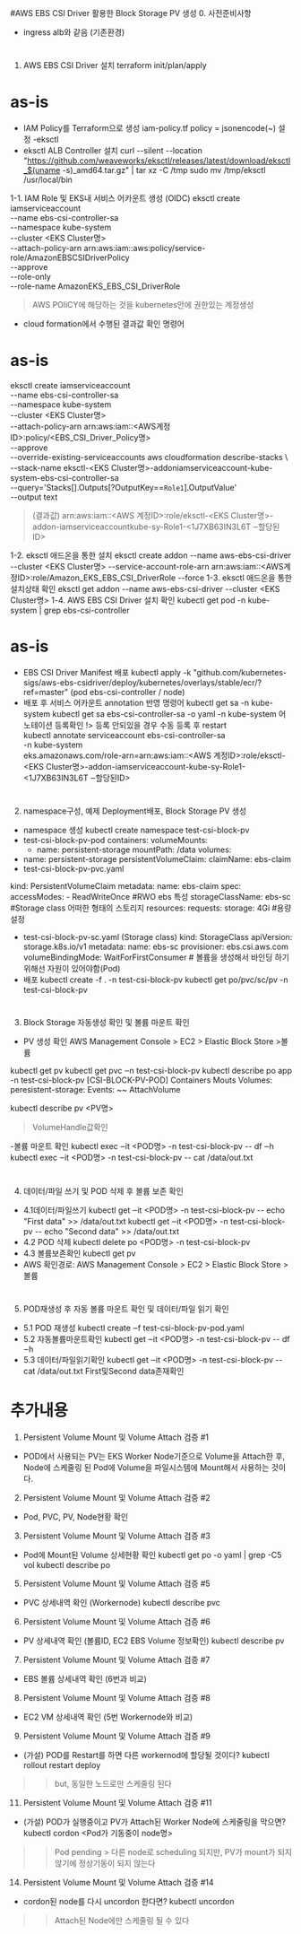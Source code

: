 #AWS EBS CSI Driver 활용한 Block Storage PV 생성
0. 사전준비사항
- ingress alb와 같음 (기존환경)

# 
1. AWS EBS CSI Driver 설치
 terraform init/plan/apply 

# as-is
- IAM Policy를 Terraform으로 생성 iam-policy.tf
policy = jsonencode(~) 설정
-eksctl
- eksctl ALB Controller 설치
curl --silent --location "https://github.com/weaveworks/eksctl/releases/latest/download/eksctl_$(uname -s)_amd64.tar.gz" | tar xz -C /tmp
sudo mv /tmp/eksctl /usr/local/bin


1-1. IAM Role 및 EKS내 서비스 어카운트 생성 (OIDC)
eksctl create iamserviceaccount \
--name ebs-csi-controller-sa \
--namespace kube-system \
--cluster <EKS Cluster명> \
--attach-policy-arn arn:aws:iam::aws:policy/service-role/AmazonEBSCSIDriverPolicy \
--approve \
--role-only \
--role-name AmazonEKS_EBS_CSI_DriverRole
> AWS POliCY에 해당하는 것을 kubernetes안에 권한있는 계정생성
- cloud formation에서 수행된 결과값 확인 명령어

# as-is
 eksctl create iamserviceaccount \
--name ebs-csi-controller-sa \
--namespace kube-system \
--cluster <EKS Cluster명> \
--attach-policy-arn arn:aws:iam::<AWS계정ID>:policy/<EBS_CSI_Driver_Policy명> \
--approve \
--override-existing-serviceaccounts
 aws cloudformation describe-stacks \ 
--stack-name eksctl-<EKS Cluster명>-addoniamserviceaccount-kube-system-ebs-csi-controller-sa \
--query='Stacks[].Outputs[?OutputKey==`Role1`].OutputValue' \
--output text
> (결과값) arn:aws:iam::<AWS 계정ID>:role/eksctl-<EKS Cluster명>-addon-iamserviceaccountkube-sy-Role1-<1J7XB63IN3L6T ‒할당된ID>

1-2. eksctl 애드온을 통한 설치
eksctl create addon --name aws-ebs-csi-driver --cluster <EKS Cluster명> --service-account-role-arn arn:aws:iam::<AWS계정ID>:role/Amazon_EKS_EBS_CSI_DriverRole --force
1-3. eksctl 애드온을 통한 설치상태 확인
eksctl get addon --name aws-ebs-csi-driver --cluster <EKS Cluster명>
1-4. AWS EBS CSI Driver 설치 확인
kubectl get pod -n kube-system | grep ebs-csi-controller

# as-is
- EBS CSI Driver Manifest 배포
 kubectl apply -k "github.com/kubernetes-sigs/aws-ebs-csidriver/deploy/kubernetes/overlays/stable/ecr/?ref=master" 
(pod ebs-csi-controller / node)
- 배포 후 서비스 어카운트 annotation 반영 명령어
 kubectl get sa -n kube-system
 kubectl get sa ebs-csi-controller-sa -o yaml -n kube-system 어노테이션 등록확인
!> 등록 안되있을 경우 수동 등록 후 restart  
 kubectl annotate serviceaccount ebs-csi-controller-sa \
-n kube-system \
eks.amazonaws.com/role-arn=arn:aws:iam::<AWS 계정ID>:role/eksctl-<EKS Cluster명>-addon-iamserviceaccount-kube-sy-Role1- <1J7XB63IN3L6T ‒할당된ID>

# 
2. namespace구성, 예제 Deployment배포, Block Storage PV 생성
- namespace 생성
 kubectl create namespace test-csi-block-pv
-  test-csi-block-pv-pod 
containers:
  volumeMounts:
    - name: persistent-storage
      mountPath: /data
volumes:
- name: persistent-storage
  persistentVolumeClaim:
    claimName: ebs-claim
- test-csi-block-pv-pvc.yaml

kind: PersistentVolumeClaim
metadata:
  name: ebs-claim
spec:
  accessModes:
    - ReadWriteOnce #RWO ebs 특성
  storageClassName: ebs-sc #Storage class 어떠한 형태의 스토리지 
  resources:
    requests:
      storage: 4Gi #용량 설정
- test-csi-block-pv-sc.yaml (Storage class)
kind: StorageClass
apiVersion: storage.k8s.io/v1
metadata:
  name: ebs-sc
provisioner: ebs.csi.aws.com
volumeBindingMode: WaitForFirstConsumer # 볼륨을 생성해서 바인딩 하기 위해선 자원이 있어야함(Pod)
- 배포
 kubectl create -f . -n test-csi-block-pv
 kubectl get po/pvc/sc/pv -n test-csi-block-pv

# 
3. Block Storage 자동생성 확인 및 볼륨 마운트 확인 
- PV 생성 확인
AWS Management Console > EC2 > Elastic Block Store >볼륨

kubectl get pv
kubectl get pvc ‒n test-csi-block-pv
kubectl describe po app -n test-csi-block-pv
[CSI-BLOCK-PV-POD]
Containers
  Mouts
Volumes:
  peresistent-storage:
Events:
    ~~ AttachVolume

 kubectl describe pv <PV명>
>VolumeHandle값확인

-볼륨 마운트 확인
 kubectl exec ‒it <POD명> -n test-csi-block-pv -- df ‒h
 kubectl exec ‒it <POD명> -n test-csi-block-pv -- cat /data/out.txt

# 
4. 데이터/파일 쓰기 및 POD 삭제 후  볼륨 보존 확인
- 4.1데이터/파일쓰기
 kubectl get ‒it <POD명> -n test-csi-block-pv -- echo "First data" >> /data/out.txt
 kubectl get ‒it <POD명> -n test-csi-block-pv -- echo "Second data" >> /data/out.txt
- 4.2 POD 삭제
 kubectl delete po <POD명> -n test-csi-block-pv
- 4.3 볼륨보존확인
 kubectl get pv
- AWS 확인경로: AWS Management Console > EC2 > Elastic Block Store >볼륨

#
5. POD재생성 후 자동 볼륨 마운트 확인 및 데이터/파일 읽기 확인
- 5.1 POD 재생성
 kubectl create ‒f test-csi-block-pv-pod.yaml
- 5.2 자동볼륨마운트확인
 kubectl get ‒it <POD명> -n test-csi-block-pv -- df ‒h
- 5.3 데이터/파일읽기확인
 kubectl get ‒it <POD명> -n test-csi-block-pv -- cat /data/out.txt
First및Second data존재확인

# 추가내용
1. Persistent Volume Mount 및 Volume Attach 검증 #1
- POD에서 사용되는 PV는 EKS Worker Node기준으로 Volume을 Attach한 후, Node에 스케줄링 된 Pod에 Volume을 파일시스템에 Mount해서 사용하는 것이다.
2. Persistent Volume Mount 및 Volume Attach 검증 #2
- Pod, PVC, PV, Node현황 확인
3. Persistent Volume Mount 및 Volume Attach 검증 #3
- Pod에 Mount된 Volume 상세현황 확인
kubectl get po -o yaml | grep -C5 vol
kubectl describe po 
5. Persistent Volume Mount 및 Volume Attach 검증 #5
- PVC 상세내역 확인 (Workernode)
kubectl describe pvc
6. Persistent Volume Mount 및 Volume Attach 검증 #6
- PV 상세내역 확인 (볼륨ID, EC2 EBS Volume 정보확인)
kubectl describe pv
7. Persistent Volume Mount 및 Volume Attach 검증 #7
- EBS 볼륨 상세내역 확인 (6번과 비교)
8. Persistent Volume Mount 및 Volume Attach 검증 #8
-  EC2 VM 상세내역 확인 (5번 Workernode와 비교)
9. Persistent Volume Mount 및 Volume Attach 검증 #9
- (가설) POD를 Restart를 하면 다른 workernod에 할당될 것이다?
kubectl rollout restart deploy 
>> but, 동일한 노드로만 스케줄링 된다
11. Persistent Volume Mount 및 Volume Attach 검증 #11
- (가설) POD가 실행중이고 PV가 Attach된 Worker Node에 스케줄링을 막으면?
kubectl cordon <Pod가 기동중이 node명>
>> Pod pending > 다른 node로 scheduling 되지만, PV가 mount가 되지 않기에 정상기동이 되지 않는다
14. Persistent Volume Mount 및 Volume Attach 검증 #14
- cordon된 node를 다시 uncordon 한다면?
kubectl uncordon 
>> Attach된 Node에만 스케줄링 될 수 있다




